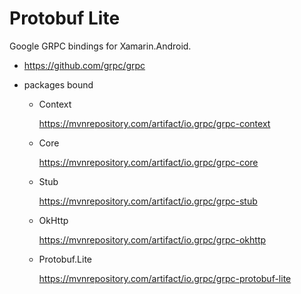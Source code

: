 # Protobuf Lite 

Google GRPC bindings for Xamarin.Android.

*   https://github.com/grpc/grpc

*   packages bound

    *   Context 
    
        https://mvnrepository.com/artifact/io.grpc/grpc-context

    *   Core 
    
        https://mvnrepository.com/artifact/io.grpc/grpc-core

    *   Stub
    
        https://mvnrepository.com/artifact/io.grpc/grpc-stub

    *   OkHttp

        https://mvnrepository.com/artifact/io.grpc/grpc-okhttp

    *   Protobuf.Lite

        https://mvnrepository.com/artifact/io.grpc/grpc-protobuf-lite
